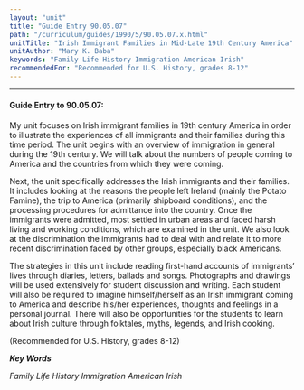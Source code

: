 ```yaml
---
layout: "unit"
title: "Guide Entry 90.05.07"
path: "/curriculum/guides/1990/5/90.05.07.x.html"
unitTitle: "Irish Immigrant Families in Mid-Late 19th Century America"
unitAuthor: "Mary K. Baba"
keywords: "Family Life History Immigration American Irish"
recommendedFor: "Recommended for U.S. History, grades 8-12"
---
```

<body>
<hr/>
<h4>
Guide Entry to 90.05.07:
</h4>
My unit focuses on Irish immigrant families in 19th century America in order to illustrate the experiences of all immigrants and their families during this time period. The unit begins with an overview of immigration in general during the 19th century. We will talk about the numbers of people coming to America and the countries from which they were coming.
<p>
Next, the unit specifically addresses the Irish immigrants and their families. It includes looking at the reasons the people left Ireland (mainly the Potato Famine), the trip to America (primarily shipboard conditions), and the processing procedures for admittance into the country. Once the immigrants were admitted, most settled in urban areas and faced harsh living and working conditions, which are examined in the unit. We also look at the discrimination the immigrants had to deal with and relate it to more recent discrimination faced by other groups, especially black Americans.
</p>
<p>
The strategies in this unit include reading first-hand accounts of immigrants’ lives through diaries, letters, ballads and songs. Photographs and drawings will be used extensively for student discussion and writing. Each student will also be required to imagine himself/herself as an Irish immigrant coming to America and describe his/her experiences, thoughts and feelings in a personal journal. There will also be opportunities for the students to learn about Irish culture through folktales, myths, legends, and Irish cooking.
</p>
<p>
(Recommended for U.S. History, grades 8-12)
</p>
<p>
<b>
<i>
Key Words
</i>
</b>
<br/>
</p>
<p>
<i>
Family Life History Immigration American Irish
</i>
</p>
</body>